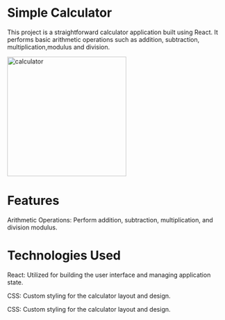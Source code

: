 # Simple Calculator 

This project is a straightforward calculator application built using React. It performs basic arithmetic operations such as addition, subtraction, multiplication,modulus and division.


<img width="274" alt="calculator" src="https://github.com/liull-4r/100DaysOfCode/assets/141246062/7c224e6e-2cc2-4b26-9abb-cb4a5d77035c">


# Features
Arithmetic Operations: Perform addition, subtraction, multiplication, and division modulus.
# Technologies Used
React: Utilized for building the user interface and managing application state.



CSS: Custom styling for the calculator layout and design.


CSS: Custom styling for the calculator layout and design.